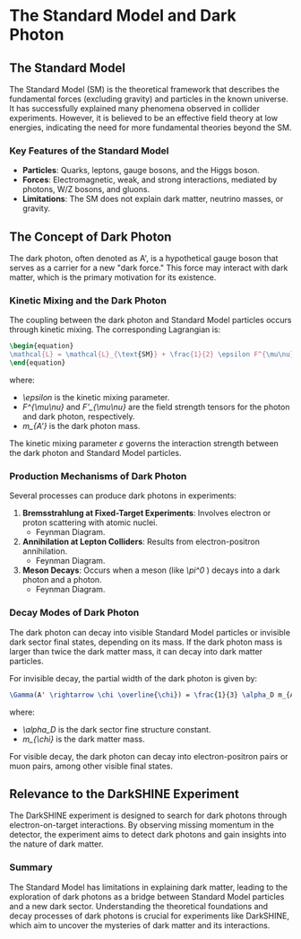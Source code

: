 # The Standard Model and Dark Photon

## The Standard Model
The Standard Model (SM) is the theoretical framework that describes the fundamental forces (excluding gravity) and particles in the known universe. It has successfully explained many phenomena observed in collider experiments. However, it is believed to be an effective field theory at low energies, indicating the need for more fundamental theories beyond the SM.

### Key Features of the Standard Model
- **Particles**: Quarks, leptons, gauge bosons, and the Higgs boson.
- **Forces**: Electromagnetic, weak, and strong interactions, mediated by photons, W/Z bosons, and gluons.
- **Limitations**: The SM does not explain dark matter, neutrino masses, or gravity.

## The Concept of Dark Photon
The dark photon, often denoted as A', is a hypothetical gauge boson that serves as a carrier for a new "dark force." This force may interact with dark matter, which is the primary motivation for its existence.

### Kinetic Mixing and the Dark Photon
The coupling between the dark photon and Standard Model particles occurs through kinetic mixing. The corresponding Lagrangian is:
```tex
\begin{equation}
\mathcal{L} = \mathcal{L}_{\text{SM}} + \frac{1}{2} \epsilon F^{\mu\nu} F'_{\mu\nu} + \frac{1}{4} F'_{\mu\nu} F'_{\mu\nu} + \frac{1}{2} m_{A'}^2 A'^{\mu} A'_{\mu},
\end{equation}
```
where:
- <i><code-block lang="tex"> \epsilon </code-block></i> is the kinetic mixing parameter.
- <i><code-block lang="tex"> F^{\mu\nu} </code-block></i> and <i><code-block lang="tex"> F'_{\mu\nu} </code-block></i> are the field strength tensors for the photon and dark photon, respectively.
- <i><code-block lang="tex"> m_{A'} </code-block></i> is the dark photon mass.

The kinetic mixing parameter <i>&epsilon;</i>
governs the interaction strength between the dark photon and Standard Model particles. 

### Production Mechanisms of Dark Photon
Several processes can produce dark photons in experiments:
1. **Bremsstrahlung at Fixed-Target Experiments**: Involves electron or proton scattering with atomic nuclei.
    - Feynman Diagram.
2. **Annihilation at Lepton Colliders**: Results from electron-positron annihilation.
    - Feynman Diagram.
3. **Meson Decays**: Occurs when a meson (like <i><code-block lang="tex"> \pi^0 </code-block></i>) decays into a dark photon and a photon.
    - Feynman Diagram.

### Decay Modes of Dark Photon
The dark photon can decay into visible Standard Model particles or invisible dark sector final states, depending on its mass. If the dark photon mass is larger than twice the dark matter mass, it can decay into dark matter particles.

For invisible decay, the partial width of the dark photon is given by:
```tex
\Gamma(A' \rightarrow \chi \overline{\chi}) = \frac{1}{3} \alpha_D m_{A'} \sqrt{1 - \frac{4 m_{\chi}^2}{m_{A'}^2}} \left(1 + 2 \frac{m_{\chi}^2}{m_{A'}^2}\right),
```
where:
- <i><code-block lang="tex"> \alpha_D </code-block></i> is the dark sector fine structure constant.
- <i><code-block lang="tex"> m_{\chi} </code-block></i> is the dark matter mass.


For visible decay, the dark photon can decay into electron-positron pairs or muon pairs, among other visible final states.

## Relevance to the DarkSHINE Experiment
The DarkSHINE experiment is designed to search for dark photons through electron-on-target interactions. By observing missing momentum in the detector, the experiment aims to detect dark photons and gain insights into the nature of dark matter.

### Summary
The Standard Model has limitations in explaining dark matter, leading to the exploration of dark photons as a bridge between Standard Model particles and a new dark sector. Understanding the theoretical foundations and decay processes of dark photons is crucial for experiments like DarkSHINE, which aim to uncover the mysteries of dark matter and its interactions.
